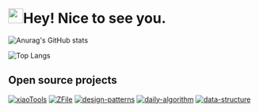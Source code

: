  # <img src="https://emojis.slackmojis.com/emojis/images/1531849430/4246/blob-sunglasses.gif" width="30"/>Hey! Nice to see you.

![Anurag's GitHub stats](https://github-readme-stats-512hul024-xiaoxunyao.vercel.app/api?username=xiaoxunyao&show_icons=true)

![Top Langs](https://github-readme-stats-512hul024-xiaoxunyao.vercel.app/api/top-langs/?username=xiaoxunyao)




## Open source projects

[![xiaoTools](https://github-readme-stats-512hul024-xiaoxunyao.vercel.app/api/pin/?username=xiaoxunyao&repo=xiaoTools)](https://github.com/xiaoxunyao/xiaoTools)
[![ZFile](https://github-readme-stats-512hul024-xiaoxunyao.vercel.app/api/pin/?username=xiaoxunyao&repo=ZFile)](https://github.com/xiaoxunyao/ZFile)
[![design-patterns](https://github-readme-stats-512hul024-xiaoxunyao.vercel.app/api/pin/?username=xiaoxunyao&repo=design-patterns)](https://github.com/xiaoxunyao/design-patterns)
[![daily-algorithm](https://github-readme-stats-512hul024-xiaoxunyao.vercel.app/api/pin/?username=xiaoxunyao&repo=daily-algorithm)](https://github.com/xiaoxunyao/daily-algorithm)
[![data-structure](https://github-readme-stats-512hul024-xiaoxunyao.vercel.app/api/pin/?username=xiaoxunyao&repo=data-structure)](https://github.com/xiaoxunyao/data-structure)
